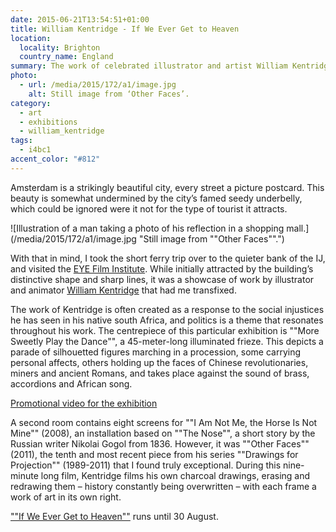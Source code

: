 ```yaml
---
date: 2015-06-21T13:54:51+01:00
title: William Kentridge - If We Ever Get to Heaven
location:
  locality: Brighton
  country_name: England
summary: The work of celebrated illustrator and artist William Kentridge is showcased at the EYE Film Institute in Amsterdam.
photo:
  - url: /media/2015/172/a1/image.jpg
    alt: Still image from ‘Other Faces’.
category:
  - art
  - exhibitions
  - william_kentridge
tags:
  - i4bc1
accent_color: "#812"
---
```


Amsterdam is a strikingly beautiful city, every street a picture postcard. This beauty is somewhat undermined by the city’s famed seedy underbelly, which could be ignored were it not for the type of tourist it attracts.

![Illustration of a man taking a photo of his reflection in a shopping mall.](/media/2015/172/a1/image.jpg "Still image from ""Other Faces"".")

With that in mind, I took the short ferry trip over to the quieter bank of the IJ, and visited the [EYE Film Institute][1]. While initially attracted by the building’s distinctive shape and sharp lines, it was a showcase of work by illustrator and animator [William Kentridge][2] that had me transfixed.

The work of Kentridge is often created as a response to the social injustices he has seen in his native south Africa, and politics is a theme that resonates throughout his work. The centrepiece of this particular exhibition is ""More Sweetly Play the Dance"", a 45-meter-long illuminated frieze. This depicts a parade of silhouetted figures marching in a procession, some carrying personal affects, others holding up the faces of Chinese revolutionaries, miners and ancient Romans, and takes place against the sound of brass, accordions and African song.

[Promotional video for the exhibition](https://www.youtube.com/watch?v=rkpaMYQdlSE)

A second room contains eight screens for ""I Am Not Me, the Horse Is Not Mine"" (2008), an installation based on ""The Nose"", a short story by the Russian writer Nikolai Gogol from 1836. However, it was ""Other Faces"" (2011), the tenth and most recent piece from his series ""Drawings for Projection"" (1989-2011) that I found truly exceptional. During this nine-minute long film, Kentridge films his own charcoal drawings, erasing and redrawing them – history constantly being overwritten – with each frame a work of art in its own right.

[""If We Ever Get to Heaven""][3] runs until 30 August.

[1]: https://www.eyefilm.nl/en
[2]: https://en.wikipedia.org/wiki/William_Kentridge
[3]: https://www.eyefilm.nl/en/exhibition/william-kentridge-if-we-ever-get-to-heaven
